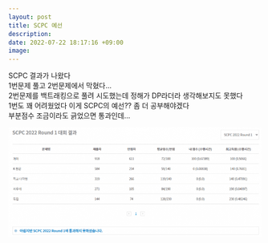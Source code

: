 ```yaml
---
layout: post
title: SCPC 예선
description: 
date: 2022-07-22 18:17:16 +09:00
image: 
---
```


SCPC 결과가 나왔다  
1번문제 풀고 2번문제에서 막혔다...  
2번문제를 백트래킹으로 풀려 시도했는데 정해가 DP라더라 생각해보지도 못했다  
1번도 꽤 어려웠었다 이게 SCPC의 예선?? 좀 더 공부해야겠다  
부분점수 조금이라도 긁었으면 통과인데...

![사진](/assets/images/postimg/scpc.png)
